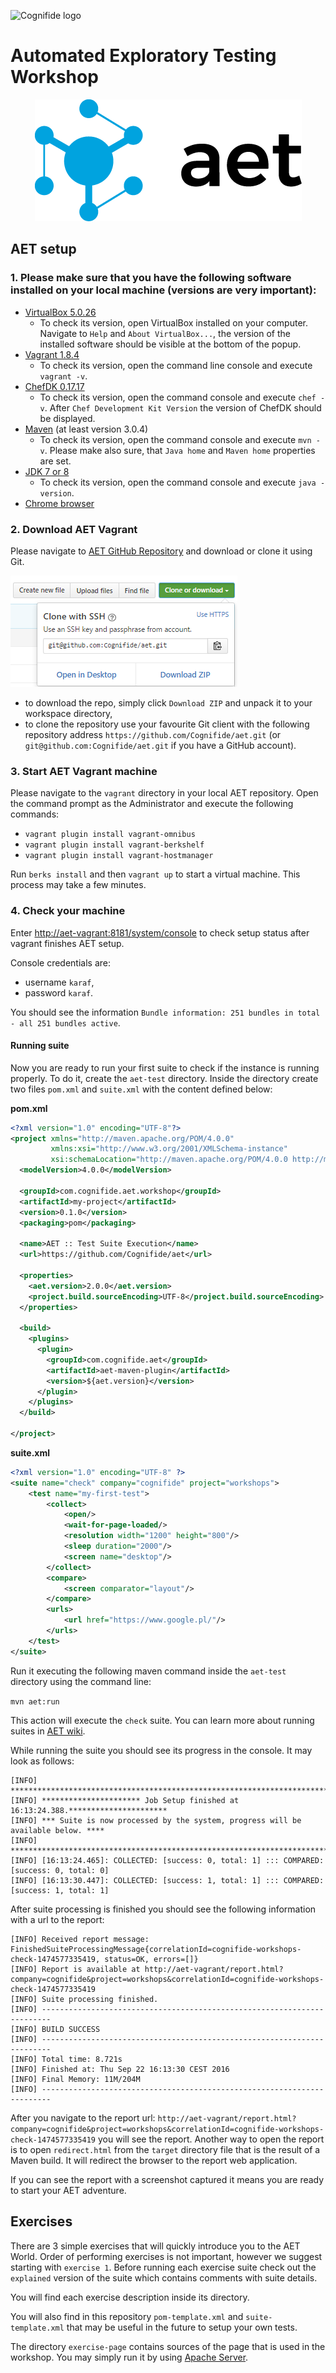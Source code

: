 ![Cognifide logo](http://cognifide.github.io/images/cognifide-logo.png)

# Automated Exploratory Testing Workshop
<p align="center">
  <a href="https://github.com/Cognifide/aet" target="_blank">
    <img src="assets/aet-logo-black.png" alt="AET Logo"/>
  </a>
</p>

## AET setup

### 1. Please make sure that you have the following software installed on your local machine (versions are very important):
   * [VirtualBox 5.0.26](https://www.virtualbox.org/wiki/Download_Old_Builds_5_0)
      * To check its version, open VirtualBox installed on your computer. Navigate to `Help` and `About VirtualBox...`, the version of the installed software should be visible at the bottom of the popup.
   * [Vagrant 1.8.4](https://releases.hashicorp.com/vagrant/1.8.4/)
      * To check its version, open the command line console and execute `vagrant -v`.
   * [ChefDK 0.17.17](https://downloads.chef.io/chef-dk/)
      * To check its version, open the command console and execute `chef -v`. After `Chef Development Kit Version` the version of ChefDK should be displayed.
   * [Maven](https://maven.apache.org/download.cgi) (at least version 3.0.4)
      * To check its version, open the command console and execute `mvn -v`. Please make also sure, that `Java home` and `Maven home` properties are set.
   * [JDK 7 or 8](http://www.oracle.com/technetwork/java/javase/downloads/jdk7-downloads-1880260.html)
      * To check its version, open the command console and execute `java -version`.
   * [Chrome browser](https://www.google.com/chrome/browser/desktop/)

### 2. Download AET Vagrant
Please navigate to [AET GitHub Repository](https://github.com/Cognifide/aet) and download or clone it using Git.

![Get vagrant](assets/get-vagrant.png)

   * to download the repo, simply click `Download ZIP` and unpack it to your workspace directory,
   * to clone the repository use your favourite Git client with the following repository address `https://github.com/Cognifide/aet.git` (or `git@github.com:Cognifide/aet.git` if you have a GitHub account).

### 3. Start AET Vagrant machine
Please navigate to the `vagrant` directory in your local AET repository.
Open the command prompt as the Administrator and execute the following commands:

   * `vagrant plugin install vagrant-omnibus`
   * `vagrant plugin install vagrant-berkshelf`
   * `vagrant plugin install vagrant-hostmanager`

Run `berks install` and then `vagrant up` to start a virtual machine. This process may take a few minutes.

### 4. Check your machine
Enter [http://aet-vagrant:8181/system/console](http://aet-vagrant:8181/system/console) to check setup status after vagrant finishes AET setup.

Console credentials are: 

   * username `karaf`, 
   * password `karaf`.

You should see the information `Bundle information: 251 bundles in total - all 251 bundles active`.

#### Running suite

Now you are ready to run your first suite to check if the instance is running properly. To do it, create the `aet-test` directory.
Inside the directory create two files `pom.xml` and `suite.xml` with the content defined below:

**pom.xml**
```xml
<?xml version="1.0" encoding="UTF-8"?>
<project xmlns="http://maven.apache.org/POM/4.0.0"
         xmlns:xsi="http://www.w3.org/2001/XMLSchema-instance"
         xsi:schemaLocation="http://maven.apache.org/POM/4.0.0 http://maven.apache.org/xsd/maven-4.0.0.xsd">
  <modelVersion>4.0.0</modelVersion>

  <groupId>com.cognifide.aet.workshop</groupId>
  <artifactId>my-project</artifactId>
  <version>0.1.0</version>
  <packaging>pom</packaging>

  <name>AET :: Test Suite Execution</name>
  <url>https://github.com/Cognifide/aet</url>

  <properties>
    <aet.version>2.0.0</aet.version>
    <project.build.sourceEncoding>UTF-8</project.build.sourceEncoding>
  </properties>

  <build>
    <plugins>
      <plugin>
        <groupId>com.cognifide.aet</groupId>
        <artifactId>aet-maven-plugin</artifactId>
        <version>${aet.version}</version>
      </plugin>
    </plugins>
  </build>

</project>

```

**suite.xml**
```xml
<?xml version="1.0" encoding="UTF-8" ?>
<suite name="check" company="cognifide" project="workshops">
    <test name="my-first-test">
        <collect>
            <open/>
            <wait-for-page-loaded/>
            <resolution width="1200" height="800"/>
            <sleep duration="2000"/>
            <screen name="desktop"/>
        </collect>
        <compare>
            <screen comparator="layout"/>
        </compare>
        <urls>
            <url href="https://www.google.pl/"/>
        </urls>
    </test>
</suite>
```

Run it executing the following maven command inside the `aet-test` directory using the command line:

`mvn aet:run`

This action will execute the `check` suite. 
You can learn more about running suites in [AET wiki](https://github.com/Cognifide/aet/wiki/RunningSuite).

While running the suite you should see its progress in the console. It may look as follows:

```
[INFO] ********************************************************************************
[INFO] ********************** Job Setup finished at 16:13:24.388.**********************
[INFO] *** Suite is now processed by the system, progress will be available below. ****
[INFO] ********************************************************************************
[INFO] [16:13:24.465]: COLLECTED: [success: 0, total: 1] ::: COMPARED: [success: 0, total: 0]
[INFO] [16:13:30.447]: COLLECTED: [success: 1, total: 1] ::: COMPARED: [success: 1, total: 1]
```

After suite processing is finished you should see the following information with a url to the report:

```
[INFO] Received report message: FinishedSuiteProcessingMessage{correlationId=cognifide-workshops-check-1474577335419, status=OK, errors=[]}
[INFO] Report is available at http://aet-vagrant/report.html?company=cognifide&project=workshops&correlationId=cognifide-workshops-check-1474577335419
[INFO] Suite processing finished.
[INFO] ------------------------------------------------------------------------
[INFO] BUILD SUCCESS
[INFO] ------------------------------------------------------------------------
[INFO] Total time: 8.721s
[INFO] Finished at: Thu Sep 22 16:13:30 CEST 2016
[INFO] Final Memory: 11M/204M
[INFO] ------------------------------------------------------------------------
```

After you navigate to the report url: 
`http://aet-vagrant/report.html?company=cognifide&project=workshops&correlationId=cognifide-workshops-check-1474577335419`
you will see the report. Another way to open the report is to open `redirect.html` from the `target` directory file that is the result of a Maven build. 
It will redirect the browser to the report web application. 

If you can see the report with a screenshot captured it means you are ready to start your AET adventure.

## Exercises
There are 3 simple exercises that will quickly introduce you to the AET World. 
Order of performing exercises is not important, however we suggest starting with `exercise 1`.
Before running each exercise suite check out the `explained` version of the suite which contains comments with suite details.

You will find each exercise description inside its directory.

You will also find in this repository `pom-template.xml` and `suite-template.xml` that may be useful in the future to setup your own tests.

The directory `exercise-page` contains sources of the page that is used in the workshop. You may simply run it by using [Apache Server](https://httpd.apache.org/download.cgi).